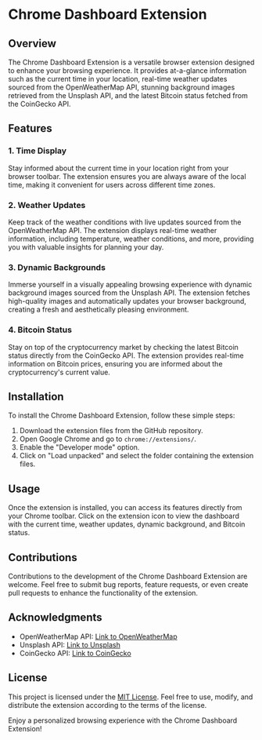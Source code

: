 # Chrome Dashboard Extension

## Overview

The Chrome Dashboard Extension is a versatile browser extension designed to enhance your browsing experience. It provides at-a-glance information such as the current time in your location, real-time weather updates sourced from the OpenWeatherMap API, stunning background images retrieved from the Unsplash API, and the latest Bitcoin status fetched from the CoinGecko API.

## Features

### 1. Time Display

Stay informed about the current time in your location right from your browser toolbar. The extension ensures you are always aware of the local time, making it convenient for users across different time zones.

### 2. Weather Updates

Keep track of the weather conditions with live updates sourced from the OpenWeatherMap API. The extension displays real-time weather information, including temperature, weather conditions, and more, providing you with valuable insights for planning your day.

### 3. Dynamic Backgrounds

Immerse yourself in a visually appealing browsing experience with dynamic background images sourced from the Unsplash API. The extension fetches high-quality images and automatically updates your browser background, creating a fresh and aesthetically pleasing environment.

### 4. Bitcoin Status

Stay on top of the cryptocurrency market by checking the latest Bitcoin status directly from the CoinGecko API. The extension provides real-time information on Bitcoin prices, ensuring you are informed about the cryptocurrency's current value.

## Installation

To install the Chrome Dashboard Extension, follow these simple steps:

1. Download the extension files from the GitHub repository.
2. Open Google Chrome and go to `chrome://extensions/`.
3. Enable the "Developer mode" option.
4. Click on "Load unpacked" and select the folder containing the extension files.

## Usage

Once the extension is installed, you can access its features directly from your Chrome toolbar. Click on the extension icon to view the dashboard with the current time, weather updates, dynamic background, and Bitcoin status.

## Contributions

Contributions to the development of the Chrome Dashboard Extension are welcome. Feel free to submit bug reports, feature requests, or even create pull requests to enhance the functionality of the extension.

## Acknowledgments

- OpenWeatherMap API: [Link to OpenWeatherMap](https://openweathermap.org/)
- Unsplash API: [Link to Unsplash](https://unsplash.com/developers)
- CoinGecko API: [Link to CoinGecko](https://www.coingecko.com/)

## License

This project is licensed under the [MIT License](LICENSE). Feel free to use, modify, and distribute the extension according to the terms of the license.

Enjoy a personalized browsing experience with the Chrome Dashboard Extension!
